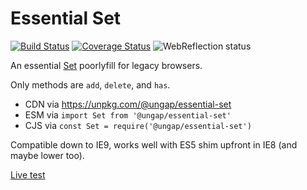# Essential Set

[![Build Status](https://travis-ci.com/ungap/essential-set.svg?branch=master)](https://travis-ci.com/ungap/essential-set) [![Coverage Status](https://coveralls.io/repos/github/ungap/essential-set/badge.svg?branch=master)](https://coveralls.io/github/ungap/essential-set?branch=master) ![WebReflection status](https://offline.report/status/webreflection.svg)

An essential [Set](https://developer.mozilla.org/en-US/docs/Web/JavaScript/Reference/Global_Objects/Set) poorlyfill for legacy browsers.

Only methods are `add`, `delete`, and `has`.

  * CDN via https://unpkg.com/@ungap/essential-set
  * ESM via `import Set from '@ungap/essential-set'`
  * CJS via `const Set = require('@ungap/essential-set')`

Compatible down to IE9, works well with ES5 shim upfront in IE8 (and maybe lower too).

[Live test](https://ungap.github.io/essential-set/test/)
